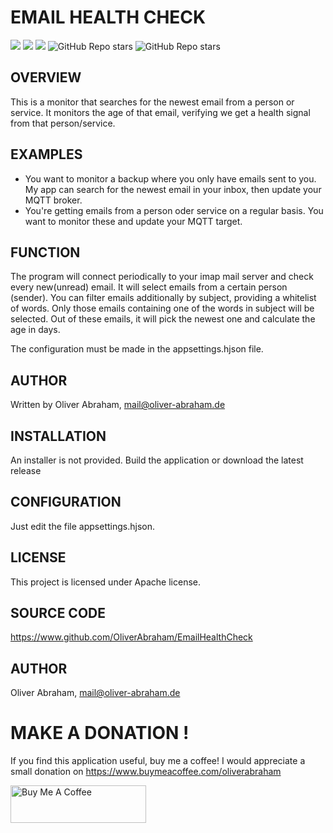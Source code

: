 # EMAIL HEALTH CHECK

![](https://img.shields.io/github/downloads/oliverabraham/EmailHealthCheck/total) ![](https://img.shields.io/github/license/oliverabraham/EmailHealthCheck) ![](https://img.shields.io/github/languages/count/oliverabraham/EmailHealthCheck) ![GitHub Repo stars](https://img.shields.io/github/stars/oliverabraham/EmailHealthCheck?label=repo%20stars) ![GitHub Repo stars](https://img.shields.io/github/stars/oliverabraham?label=user%20stars)


## OVERVIEW

This is a monitor that searches for the newest email from a person or service.
It monitors the age of that email, verifying we get a health signal from that person/service.



## EXAMPLES
- You want to monitor a backup where you only have emails sent to you. My app can search for the newest email in your inbox, then update your MQTT broker.
- You're getting emails from a person oder service on a regular basis. You want to monitor these and update your MQTT target.



## FUNCTION
The program will connect periodically to your imap mail server and check every new(unread) email.
It will select emails from a certain person (sender).
You can filter emails additionally  by subject, providing a whitelist of words. 
Only those emails containing one of the words in subject will be selected.
Out of these emails, it will pick the newest one and calculate the age in days.

The configuration must be made in the appsettings.hjson file.

## AUTHOR
Written by Oliver Abraham, mail@oliver-abraham.de


## INSTALLATION
An installer is not provided. Build the application or download the latest release


## CONFIGURATION
Just edit the file appsettings.hjson. 



## LICENSE
This project is licensed under Apache license.


## SOURCE CODE
https://www.github.com/OliverAbraham/EmailHealthCheck


## AUTHOR
Oliver Abraham, mail@oliver-abraham.de


# MAKE A DONATION !

If you find this application useful, buy me a coffee!
I would appreciate a small donation on https://www.buymeacoffee.com/oliverabraham

<a href="https://www.buymeacoffee.com/app/oliverabraham" target="_blank"><img src="https://cdn.buymeacoffee.com/buttons/v2/default-yellow.png" alt="Buy Me A Coffee" style="height: 60px !important;width: 217px !important;" ></a>
